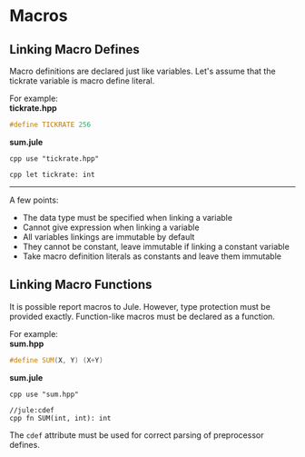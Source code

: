 # Macros

## Linking Macro Defines
Macro definitions are declared just like variables. Let's assume that the tickrate variable is macro define literal.

For example:\
**tickrate.hpp**
```cpp
#define TICKRATE 256
```
**sum.jule**
```
cpp use "tickrate.hpp"

cpp let tickrate: int
```

---

A few points:
- The data type must be specified when linking a variable
- Cannot give expression when linking a variable
- All variables linkings are immutable by default
- They cannot be constant, leave immutable if linking a constant variable
- Take macro definition literals as constants and leave them immutable

## Linking Macro Functions
It is possible report macros to Jule. However, type protection must be provided exactly. Function-like macros must be declared as a function.

For example:\
**sum.hpp**
```cpp
#define SUM(X, Y) (X+Y)
```
**sum.jule**
```
cpp use "sum.hpp"

//jule:cdef
cpp fn SUM(int, int): int
```
The `cdef` attribute must be used for correct parsing of preprocessor defines.
